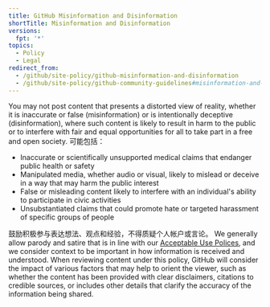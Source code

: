 ```yaml
---
title: GitHub Misinformation and Disinformation
shortTitle: Misinformation and Disinformation
versions:
  fpt: '*'
topics:
  - Policy
  - Legal
redirect_from:
  - /github/site-policy/github-misinformation-and-disinformation
  - /github/site-policy/github-community-guidelines#misinformation-and-disinformation
---
```


You may not post content that presents a distorted view of reality, whether it is inaccurate or false (misinformation) or is intentionally deceptive (disinformation), where such content is likely to result in harm to the public or to interfere with fair and equal opportunities for all to take part in a free and open society. 可能包括：
- Inaccurate or scientifically unsupported medical claims that endanger public health or safety
- Manipulated media, whether audio or visual, likely to mislead or deceive in a way that may harm the public interest
- False or misleading content likely to interfere with an individual's ability to participate in civic activities
- Unsubstantiated claims that could promote hate or targeted harassment of specific groups of people

鼓励积极参与表达想法、观点和经验，不得质疑个人帐户或言论。 We generally allow parody and satire that is in line with our [Acceptable Use Polices](/github/site-policy/github-acceptable-use-policies), and we consider context to be important in how information is received and understood. When reviewing content under this policy, GitHub will consider the impact of various factors that may help to orient the viewer, such as whether the content has been provided with clear disclaimers, citations to credible sources, or includes other details that clarify the accuracy of the information being shared.

